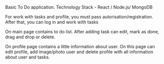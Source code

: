 Basic To Do application.
Technology Stack - React / Node.js/ MongoDB

For work with tasks and profile, you must pass autorisation/registration.
After that, you can log in and work with tasks

On main page contains to do list. After adding task can edit, mark as done, drag and drop or delete.

On profile page contains a little information about user. 
On this page can edit profile, add image/photo user and delete profile with all information about user and tasks.
